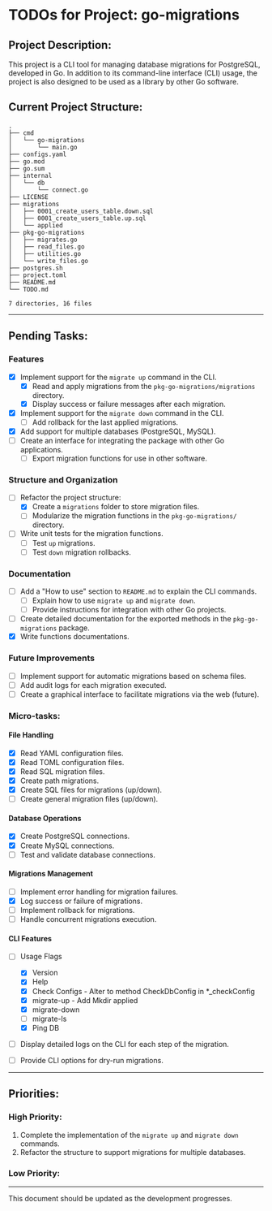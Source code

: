 # TODOs for Project: go-migrations

## Project Description:
This project is a CLI tool for managing database migrations for PostgreSQL, developed in Go. In addition to its command-line interface (CLI) usage, the project is also designed to be used as a library by other Go software.

## Current Project Structure:

```
.
├── cmd
│   └── go-migrations
│       └── main.go
├── configs.yaml
├── go.mod
├── go.sum
├── internal
│   └── db
│       └── connect.go
├── LICENSE
├── migrations
│   ├── 0001_create_users_table.down.sql
│   ├── 0001_create_users_table.up.sql
│   └── applied
├── pkg-go-migrations
│   ├── migrates.go
│   ├── read_files.go
│   ├── utilities.go
│   └── write_files.go
├── postgres.sh
├── project.toml
├── README.md
└── TODO.md

7 directories, 16 files

```

---

## Pending Tasks:

### Features
- [X] Implement support for the `migrate up` command in the CLI.
  - [X] Read and apply migrations from the `pkg-go-migrations/migrations` directory.
  - [X] Display success or failure messages after each migration.
- [X] Implement support for the `migrate down` command in the CLI.
  - [ ] Add rollback for the last applied migrations.
- [X] Add support for multiple databases (PostgreSQL, MySQL).
- [ ] Create an interface for integrating the package with other Go applications.
  - [ ] Export migration functions for use in other software.

### Structure and Organization
- [ ] Refactor the project structure:
  - [X] Create a `migrations` folder to store migration files.
  - [ ] Modularize the migration functions in the `pkg-go-migrations/` directory.
- [ ] Write unit tests for the migration functions.
  - [ ] Test `up` migrations.
  - [ ] Test `down` migration rollbacks.

### Documentation
- [ ] Add a "How to use" section to `README.md` to explain the CLI commands.
  - [ ] Explain how to use `migrate up` and `migrate down`.
  - [ ] Provide instructions for integration with other Go projects.
- [ ] Create detailed documentation for the exported methods in the `pkg-go-migrations` package.
- [X] Write functions documentations.

### Future Improvements
- [ ] Implement support for automatic migrations based on schema files.
- [ ] Add audit logs for each migration executed.
- [ ] Create a graphical interface to facilitate migrations via the web (future).

### Micro-tasks:
#### File Handling
- [X] Read YAML configuration files.
- [X] Read TOML configuration files.
- [X] Read SQL migration files.
- [X] Create path migrations.
- [X] Create SQL files for migrations (up/down).
- [ ] Create general migration files (up/down).

#### Database Operations
- [X] Create PostgreSQL connections.
- [X] Create MySQL connections.
- [ ] Test and validate database connections.

#### Migrations Management
- [ ] Implement error handling for migration failures.
- [X] Log success or failure of migrations.
- [ ] Implement rollback for migrations.
- [ ] Handle concurrent migrations execution.
  
#### CLI Features
- [ ] Usage Flags
  - [X] Version
  - [X] Help
  - [X] Check Configs - Alter to method CheckDbConfig in *_checkConfig
  - [X] migrate-up - Add Mkdir applied
  - [X] migrate-down
  - [ ] migrate-ls
  - [X] Ping DB
- [ ] Display detailed logs on the CLI for each step of the migration.
- [ ] Provide CLI options for dry-run migrations.


---

## Priorities:

### High Priority:
1. Complete the implementation of the `migrate up` and `migrate down` commands.
2. Refactor the structure to support migrations for multiple databases.

### Low Priority:


---

This document should be updated as the development progresses.